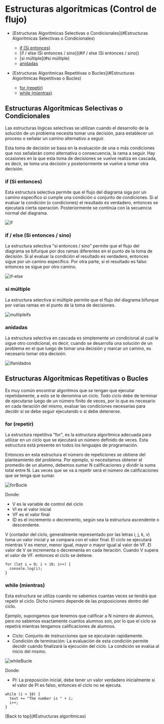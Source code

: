 # Estructuras algorítmicas (Control de flujo)



- [Estructuras Algorítmicas Selectivas o Condicionales](#Estructuras Algorítmicas Selectivas o Condicionales)
  - [if  (Si entonces)](#if  (Si entonces))
  - [if / else (Si entonces / sino)](#if / else (Si entonces / sino))
  - [si múltiple](#si múltiple)
  - [anidadas](#anidadas)

- [Estructuras Algorítmicas Repetitivas o Bucles](#Estructuras Algorítmicas Repetitivas o Bucles)
  - [for (repetir)](#for (repetir))
  - [while (mientras)](#while (mientras))




## Estructuras Algorítmicas Selectivas o Condicionales



Las estructuras  lógicas selectivas se utilizan cuando el desarrollo de la solución de un problema necesita tomar una decisión, para establecer un proceso o señalar un camino alternativo a seguir.

Esta toma de decisión se basa en la evaluación de una o más condiciones que nos señalarán como alternativa o consecuencia, la rama a seguir. Hay ocasiones en la que esta toma de decisiones se vuelve realiza en cascada, es decir, se toma una decisión y posteriormente se vuelve a tomar otra decisión. 



### if  (Si entonces)

Esta estructura selectiva permite que el flujo del diagrama siga por un camino específico si cumple una condición o conjunto de condiciones. Si al evaluar la condición (o condiciones) el resultado es verdadero, entonces se ejecutará cierta operación. Posteriormente se continúa con la secuencia normal del diagrama.



![if](../assets/if.png)





### if / else (Si entonces / sino)

La estructura selectiva "si entonces / sino" permite que el flujo del diagrama se bifurque por dos ramas diferentes en el punto de la toma de decisión. Si al evaluar la condición el resultado es verdadero, entonces sigue por un camino específico. Por otra parte, si el resultado es falso entonces se sigue por otro camino.



![if-else](../assets/if-else.png)





### si múltiple

La estructura selectiva si múltiple permite que el flujo del diagrama bifurque por varias ramas en el punto de la toma de decisiones.



![multipleifs](../assets/multipleifs.png)



### anidadas

La estructura selectiva en cascada es simplemente un condicional al cual le sigue otro condicional, es decir, cuando se desarrolla una solución de un problema en el que luego de tomar una decisión y marcar un camino, es necesario tomar otra decisión.



![ifanidados](../assets/ifanidados.png)





## Estructuras Algorítmicas Repetitivas o Bucles



Es muy común encontrar algoritmos que se tengan que ejecutar repetidamente, a esto se le denomina un ciclo. Todo ciclo debe de terminar de ejecutarse luego de un número finito de veces, por lo que es necesario en cada iteración del mismo, evaluar las condiciones necesarias para decidir si se debe seguir ejecutando o si debe detenerse.



### for (repetir)

La estructura repetitiva "for", es la estructura algorítmica adecuada para utilizar en un ciclo que se ejecutará un número definido de veces. Esta estructura está presente en todos los lenguajes de programación.

Entonces en esta estructura el número de repeticiones se obtiene del planteamiento del problema. Por ejemplo, si necesitamos obtener el promedio de un alumno, debemos sumar N calificaciones y dividir la suma total entre N. Las veces que se va a repetir será el número de calificaciones que se tenga que sumar.



![forBucle](../assets/forBucle.png)



Donde:

- V es la variable de control del ciclo
- VI es el valor inicial
- VF es el valor final
- ID es el incremento o decremento, según sea la estructura ascendente o descendente.



V (contador del ciclo, generalmente representado por las letras i, j, k, v) toma un valor inicial y se compara con el valor final. El ciclo se ejecutará mientras V es menor, menor igual, mayor o mayor igual al valor de VF. El valor de V se incrementa o decrementa en cada iteración. Cuando V supera el valor de VF. entonces el ciclo se detiene.



```
for (let i = 0; i < 10; i++) {
  console.log(i);
}
```



### while (mientras)

Esta estructura se utiliza cuando no sabemos cuantas veces se tendrá que repetir el ciclo. Dicho número depende de las proposiciones dentro del ciclo.

Ejemplo, supongamos que tenemos que calificar a N número de alumnos, pero no sabemos exactamente cuantos alumnos son, por lo que el ciclo se repetirá mientras tengamos calificaciones de alumnos.

- Ciclo: Conjunto de instrucciones que se ejecutarán rapidamente.
- Condición de terminación: La evaluación de esta condición permite decidir cuándo finalizará la ejecución del ciclo. La condición se evalúa al inicio del mismo.



![whileBucle](../assets/whileBucle.png)



Donde:

- PI: La preposición inicial, debe tener un valor verdadero inicialmente si el valor de PI es falso, entonces el ciclo no se ejecuta.





```
while (i < 10) {
  text += "The number is " + i;
  i++;
}
```



[Back to top](#Estructuras algorítmicas)
